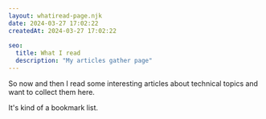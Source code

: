 ```yaml
---
layout: whatiread-page.njk
date: 2024-03-27 17:02:22
createdAt: 2024-03-27 17:02:22
 
seo:
  title: What I read
  description: "My articles gather page"
---
```


So now and then I read some interesting articles about technical topics and want to collect them here.

It's kind of a bookmark list.
